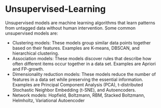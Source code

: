 # Unsupervised-Learning

Unsupervised models are machine learning algorithms that learn patterns 
from untagged data without human intervention. Some common unsupervised models are:

- Clustering models: These models group similar data points together based on their features. Examples are K-means, DBSCAN, and hierarchical clustering.
- Association models: These models discover rules that describe how often different items occur together in a data set. Examples are Apriori and FP-growth.
- Dimensionality reduction models: These models reduce the number of features in a data set while preserving the essential information. Examples are Principal Component Analysis (PCA), t-distributed Stochastic Neighbor Embedding (t-SNE), and Autoencoders.
- Network models: Hopfield, Boltzmann, RBM, Stacked Boltzmann, Helmholtz, Variational Autoencoder
